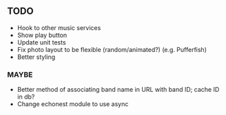 ## TODO
* Hook to other music services
* Show play button
* Update unit tests
* Fix photo layout to be flexible (random/animated?) (e.g. Pufferfish)
* Better styling

### MAYBE
* Better method of associating band name in URL with band ID; cache ID in db?
* Change echonest module to use async

